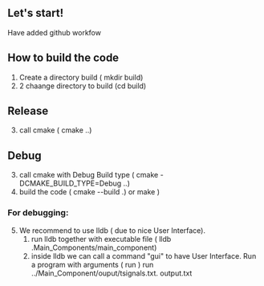 
## Let's start!

Have added  github workfow

## How to build the code
1. Create a directory build ( mkdir build)
2. 2 chaange directory to build (cd build)

## Release
3. call cmake ( cmake ..)

## Debug
3. call cmake with Debug Build type ( cmake -DCMAKE_BUILD_TYPE=Debug ..)
4.  build the code ( cmake --build .) or make <target name>)

### For debugging:
5. We recommend to use lldb ( due to nice User Interface).
    1. run lldb together with executable file ( lldb .Main_Components/main_component)
    2. inside lldb we can call a command "gui" to have User Interface. Run a program with arguments ( run <arg1> <arg2>)  run ../Main_Component/ouput/tsignals.txt. output.txt
